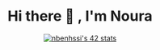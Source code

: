 <h1 align="center">  Hi there 👋 , I'm Noura </h1>
<div align="center">
<a href="https://github.com/oakoudad/badge42"><img src="https://badge.mediaplus.ma/levi/nbenhssi" alt="nbenhssi's 42 stats" /></a>
</div>
